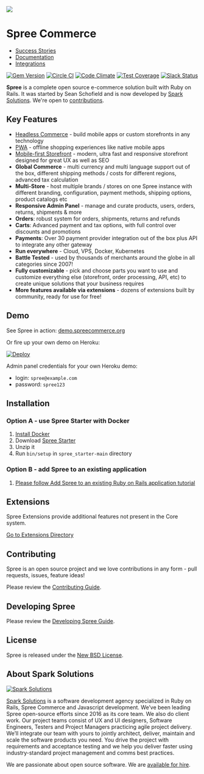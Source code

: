 <a href="https://guides.spreecommerce.org/release_notes/4_1_0.html"><img src="https://spreecommerce.org/wp-content/uploads/2020/03/spree-4_1-mobile-first-customizable-ux-1400x800-0_20.png" /></a>

# Spree Commerce

* [Success Stories](https://spreecommerce.org/stories/)
* [Documentation](http://guides.spreecommerce.org)
* [Integrations](https://spreecommerce.org/integrations/)

[![Gem Version](https://badge.fury.io/rb/spree.svg)](https://badge.fury.io/rb/spree) [![Circle CI](https://circleci.com/gh/spree/spree.svg?style=shield)](https://circleci.com/gh/spree/spree/tree/master)
[![Code Climate](https://codeclimate.com/github/spree/spree.svg)](https://codeclimate.com/github/spree/spree)
[![Test Coverage](https://api.codeclimate.com/v1/badges/8277fc2bb0b1f777084f/test_coverage)](https://codeclimate.com/github/spree/spree/test_coverage)
[![Slack Status](http://slack.spreecommerce.org/badge.svg)](http://slack.spreecommerce.org)

**Spree** is a complete open source e-commerce solution built with Ruby on Rails. It
was started by Sean Schofield and is now developed by [Spark Solutions](http://sparksolutions.co). We're open to [contributions](#contributing).

## Key Features



* [Headless Commerce](https://spreecommerce.org/use-cases/headless-ecommerce-api/) - build mobile apps or custom storefronts in any technology
* [PWA](https://spreecommerce.org/use-cases/spree-pwa-progressive-web-application/) - offline shopping experiences like native mobile apps
* [Mobile-first Storefront](https://spreecommerce.org/spree-commerce-demo-explainer/) - modern, ultra fast and responsive storefront designed for great UX as well as SEO
* **Global Commerce** - multi currency and multi language support out of the box, different shipping methods / costs for different regions, advanced tax calculation
* **Multi-Store** - host multiple brands / stores on one Spree instance with different branding, configuration, payment methods, shipping options, product catalogs etc
* **Responsive Admin Panel** - manage and curate products, users, orders, returns, shipments & more
* **Orders**: robust system for orders, shipments, returns and refunds
* **Carts**: Advanced payment and tax options, with full control over discounts and promotions
* **Payments**: Over 30 payment provider integration out of the box plus API to integrate any other gateway
* **Run everywhere** - Cloud, VPS, Docker, Kubernetes
* **Battle Tested** - used by thousands of merchants around the globe in all categories since 2007!
* **Fully customizable** - pick and choose parts you want to use and customize everything else (storefront, order processing, API, etc) to create unique solutions that your business requires
* **More features available via extensions** - dozens of extensions built by community, ready for use for free!

## Demo

See Spree in action: [demo.spreecommerce.org](https://demo.spreecommerce.org/)

Or fire up your own demo on Heroku:

[![Deploy](https://www.herokucdn.com/deploy/button.svg)](https://heroku.com/deploy?template=https://github.com/spree/spree_starter)

Admin panel credentials for your own Heroku demo:

* login: `spree@example.com`
* password: `spree123`

## Installation

### Option A - use Spree Starter with Docker

1. [Install Docker](https://docs.docker.com/get-docker/)
2. Download [Spree Starter](https://github.com/spree/spree_starter/archive/main.zip)
3. Unzip it
4. Run `bin/setup` in `spree_starter-main` directory

### Option B - add Spree to an existing application

1. [Please follow Add Spree to an existing Ruby on Rails application tutorial](https://guides.spreecommerce.org/developer/tutorials/existing_app_tutorial.html)

## Extensions

Spree Extensions provide additional features not present in the Core system.

[Go to Extensions Directory](https://guides.spreecommerce.org/extensions/)

## Contributing

Spree is an open source project and we love contributions in any form - pull requests, issues, feature ideas!

Please review the [Contributing Guide](https://github.com/spree/spree/blob/master/.github/CONTRIBUTING.md).

## Developing Spree

Please review the [Developing Spree Guide](https://guides.spreecommerce.org/developer/tutorials/developing_spree.html).

## License

Spree is released under the [New BSD License](https://github.com/spree/spree/blob/master/license.md).

## About Spark Solutions

[![Spark Solutions](http://sparksolutions.co/wp-content/uploads/2015/01/logo-ss-tr-221x100.png)][spark]

[Spark Solutions][spark] is a software development agency specialized in Ruby on Rails, Spree Commerce and Javascript development. We’ve been leading Spree open-source efforts since 2016 as its core team. We also do client work. Our project teams consist of UX and UI designers, Software Engineers, Testers and Project Managers practicing agile project delivery. We’ll integrate our team with yours to jointly architect, deliver, maintain and scale the software products you need. You drive the project with requirements and acceptance testing and we help you deliver faster using industry-standard project management and comms best practices.

We are passionate about open source software.
We are [available for hire][spark].

[spark]:http://sparksolutions.co?utm_source=github
